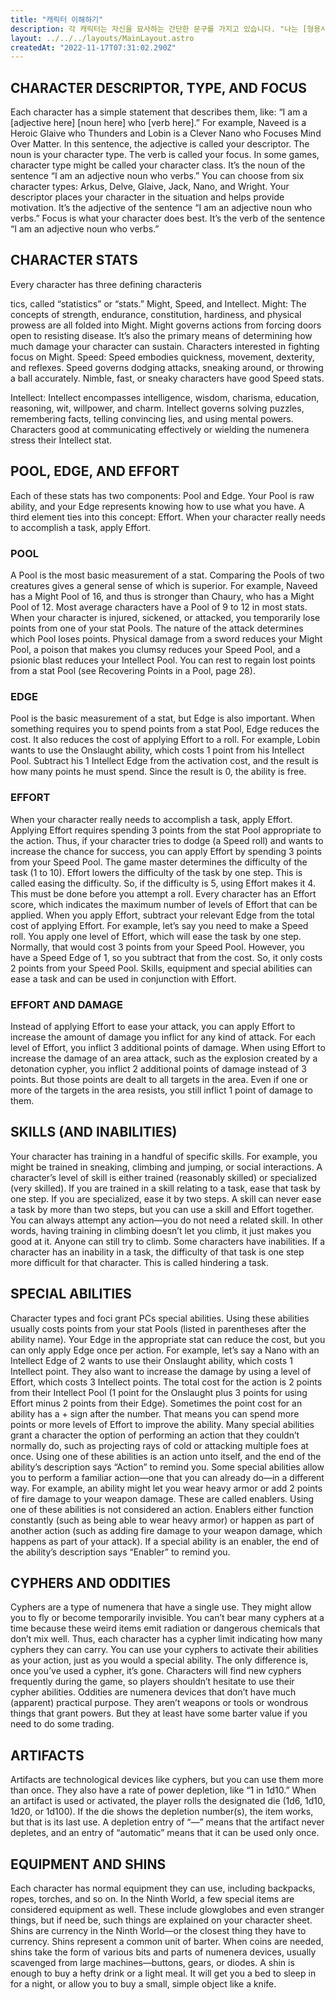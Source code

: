 ```yaml
---
title: "캐릭터 이해하기"
description: 각 캐릭터는 자신을 묘사하는 간단한 문구를 가지고 있습니다. "나는 [형용사]한 [명사]이며 [동사]한다" 같은 식입니다.
layout: ../../../layouts/MainLayout.astro
createdAt: "2022-11-17T07:31:02.290Z"
---
```


## CHARACTER DESCRIPTOR, TYPE, AND FOCUS
Each character has a simple statement that
describes them, like: “I am a [adjective here]
[noun here] who [verb here].”
For example, Naveed is a Heroic Glaive who
Thunders and Lobin is a Clever Nano who
Focuses Mind Over Matter.
In this sentence, the adjective is called your
descriptor.
The noun is your character type.
The verb is called your focus.
In some games, character type might be
called your character class. It’s the noun of the
sentence “I am an adjective noun who verbs.”
You can choose from six character types: Arkus,
Delve, Glaive, Jack, Nano, and Wright.
Your descriptor places your character in the
situation and helps provide motivation. It’s the
adjective of the sentence “I am an adjective noun
who verbs.”
Focus is what your character does best. It’s the
verb of the sentence “I am an adjective noun who
verbs.”

## CHARACTER STATS
Every character has three defining characteris

tics, called
“statistics” or “stats.” Might, Speed, and Intellect.
Might: The concepts of strength, endurance,
constitution, hardiness, and physical prowess
are all folded into Might.
Might governs actions from forcing doors
open to resisting disease. It’s also the primary
means of determining how much damage your
character can sustain. Characters interested in
fighting focus on Might.
Speed: Speed embodies quickness, movement,
dexterity, and reflexes. Speed governs dodging
attacks, sneaking around, or throwing a ball
accurately. Nimble, fast, or sneaky characters
have good Speed stats.

Intellect: Intellect encompasses intelligence,
wisdom, charisma, education, reasoning, wit,
willpower, and charm. Intellect governs solving
puzzles, remembering facts, telling convincing
lies, and using mental powers. Characters good
at communicating effectively or wielding the
numenera stress their Intellect stat.

## POOL, EDGE, AND EFFORT
Each of these stats has two components: Pool
and Edge. Your Pool is raw ability, and your Edge
represents knowing how to use what you have. A
third element ties into this concept: Effort. When
your character really needs to accomplish a task,
apply Effort.

### POOL
A Pool is the most basic measurement of a stat.
Comparing the Pools of two creatures gives a
general sense of which is superior. For example,
Naveed has a Might Pool of 16, and thus is
stronger than Chaury, who has a Might Pool of
12. Most average characters have a Pool of 9 to
12 in most stats.
When your character is injured, sickened,
or attacked, you temporarily lose points from
one of your stat Pools. The nature of the attack
determines which Pool loses points. Physical
damage from a sword reduces your Might Pool,
a poison that makes you clumsy reduces your
Speed Pool, and a psionic blast reduces your
Intellect Pool. You can rest to regain lost points
from a stat Pool (see Recovering Points in a
Pool, page 28).

### EDGE
Pool is the basic measurement of a stat, but
Edge is also important. When something
requires you to spend points from a stat Pool,
Edge reduces the cost. It also reduces the cost of
applying Effort to a roll.
For example, Lobin wants to use the
Onslaught ability, which costs 1 point from his
Intellect Pool. Subtract his 1 Intellect Edge from
the activation cost, and the result is how many
points he must spend. Since the result is 0, the
ability is free.

### EFFORT
When your character really needs to accomplish
a task, apply Effort. Applying Effort requires
spending 3 points from the stat Pool appropriate
to the action. Thus, if your character tries to
dodge (a Speed roll) and wants to increase
the chance for success, you can apply Effort by
spending 3 points from your Speed Pool. The
game master determines the difficulty of the task
(1 to 10). Effort lowers the difficulty of the task by
one step. This is called easing the difficulty. So,
if the difficulty is 5, using Effort makes it 4. This
must be done before you attempt a roll.
Every character has an Effort score, which
indicates the maximum number of levels of
Effort that can be applied.
When you apply Effort, subtract your relevant
Edge from the total cost of applying Effort. For
example, let’s say you need to make a Speed roll.
You apply one level of Effort, which will ease the
task by one step. Normally, that would cost 3 points
from your Speed Pool. However, you have a Speed
Edge of 1, so you subtract that from the cost. So, it
only costs 2 points from your Speed Pool.
Skills, equipment and special abilities can
ease a task and can be used in conjunction with
Effort.

### EFFORT AND DAMAGE
Instead of applying Effort to ease your attack,
you can apply Effort to increase the amount of
damage you inflict for any kind of attack. For
each level of Effort, you inflict 3 additional points
of damage.
When using Effort to increase the damage of
an area attack, such as the explosion created by a
detonation cypher, you inflict 2 additional points
of damage instead of 3 points. But those points
are dealt to all targets in the area. Even if one or
more of the targets in the area resists, you still
inflict 1 point of damage to them.

## SKILLS (AND INABILITIES)
Your character has training in a handful of specific
skills. For example, you might be trained in sneaking,
climbing and jumping, or social interactions. A
character’s level of skill is either trained (reasonably
skilled) or specialized (very skilled).
If you are trained in a skill relating to a task,
ease that task by one step. If you are specialized,
ease it by two steps. A skill can never ease a task
by more than two steps, but you can use a skill
and Effort together.
You can always attempt any action—you do
not need a related skill. In other words, having
training in climbing doesn’t let you climb, it just
makes you good at it. Anyone can still try to climb.
Some characters have inabilities. If a character
has an inability in a task, the difficulty of that task
is one step more difficult for that character. This
is called hindering a task.

## SPECIAL ABILITIES
Character types and foci grant PCs special
abilities. Using these abilities usually
costs points from your stat Pools (listed in
parentheses after the ability name). Your Edge
in the appropriate stat can reduce the cost, but
you can only apply Edge once per action. For
example, let’s say a Nano with an Intellect Edge
of 2 wants to use their Onslaught ability, which
costs 1 Intellect point. They also want to increase
the damage by using a level of Effort, which costs
3 Intellect points. The total cost for the action is
2 points from their Intellect Pool (1 point for the
Onslaught plus 3 points for using Effort minus 2
points from their Edge).
Sometimes the point cost for an ability has
a + sign after the number. That means you can
spend more points or more levels of Effort to
improve the ability.
Many special abilities grant a character the
option of performing an action that they couldn’t
normally do, such as projecting rays of cold or
attacking multiple foes at once. Using one of these
abilities is an action unto itself, and the end of the
ability’s description says “Action” to remind you.
Some special abilities allow you to perform a
familiar action—one that you can already do—in
a different way. For example, an ability might
let you wear heavy armor or add 2 points of fire
damage to your weapon damage. These are
called enablers. Using one of these abilities is not
considered an action. Enablers either function
constantly (such as being able to wear heavy
armor) or happen as part of another action (such
as adding fire damage to your weapon damage,
which happens as part of your attack). If a special
ability is an enabler, the end of the ability’s
description says “Enabler” to remind you.

## CYPHERS AND ODDITIES
Cyphers are a type of numenera that have a
single use. They might allow you to fly or become
temporarily invisible. You can’t bear many
cyphers at a time because these weird items
emit radiation or dangerous chemicals that don’t
mix well. Thus, each character has a cypher limit
indicating how many cyphers they can carry.
You can use your cyphers to activate their
abilities as your action, just as you would a
special ability. The only difference is, once you’ve
used a cypher, it’s gone.
Characters will find new cyphers frequently
during the game, so players shouldn’t hesitate to
use their cypher abilities.
Oddities are numenera devices that don’t have
much (apparent) practical purpose. They aren’t
weapons or tools or wondrous things that grant
powers. But they at least have some barter value
if you need to do some trading.

## ARTIFACTS
Artifacts are technological devices like cyphers,
but you can use them more than once. They
also have a rate of power depletion, like “1 in
1d10.” When an artifact is used or activated,
the player rolls the designated die (1d6, 1d10,
1d20, or 1d100). If the die shows the depletion
number(s), the item works, but that is its last
use. A depletion entry of “—” means that
the artifact never depletes, and an entry of
“automatic” means that it can be used only
once.

## EQUIPMENT AND SHINS
Each character has normal equipment they can
use, including backpacks, ropes, torches, and so
on. In the Ninth World, a few special items are
considered equipment as well. These include
glowglobes and even stranger things, but if need
be, such things are explained on your character
sheet.
Shins are currency in the Ninth World—or
the closest thing they have to currency. Shins
represent a common unit of barter. When coins
are needed, shins take the form of various
bits and parts of numenera devices, usually
scavenged from large machines—buttons, gears,
or diodes.
A shin is enough to buy a hefty drink or a light
meal. It will get you a bed to sleep in for a night,
or allow you to buy a small, simple object like a
knife.